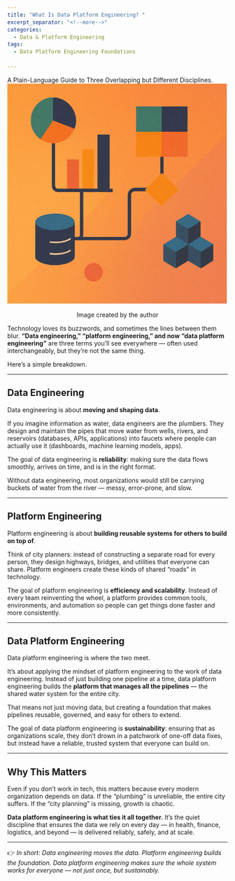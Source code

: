 ```yaml
---
title: "What Is Data Platform Engineering? "
excerpt_separator: "<!--more-->"
categories:
  - Data & Platform Engineering
tags:
  - Data Platform Engineering Foundations

---
```


<div class="notice--info">
    A Plain-Language Guide to Three Overlapping but Different Disciplines.
</div>

<img src="/assets/images/data_platform_engineering.png" alt="data platform engineering" class="center-image" />

<p align="center">Image created by the author</p>


Technology loves its buzzwords, and sometimes the lines between them blur. **“Data engineering,” “platform engineering,” and now “data platform engineering”** are three terms you’ll see everywhere — often used interchangeably, but they’re not the same thing.  

Here’s a simple breakdown.  

---

## Data Engineering  
Data engineering is about **moving and shaping data**.  

If you imagine information as water, data engineers are the plumbers. They design and maintain the pipes that move water from wells, rivers, and reservoirs (databases, APIs, applications) into faucets where people can actually use it (dashboards, machine learning models, apps).  

The goal of data engineering is **reliability**: making sure the data flows smoothly, arrives on time, and is in the right format.  

Without data engineering, most organizations would still be carrying buckets of water from the river — messy, error-prone, and slow.  

---

## Platform Engineering  
Platform engineering is about **building reusable systems for others to build on top of**.  

Think of city planners: instead of constructing a separate road for every person, they design highways, bridges, and utilities that everyone can share. Platform engineers create these kinds of shared “roads” in technology.  

The goal of platform engineering is **efficiency and scalability**. Instead of every team reinventing the wheel, a platform provides common tools, environments, and automation so people can get things done faster and more consistently.  

---

## Data Platform Engineering  
Data platform engineering is where the two meet.  

It’s about applying the mindset of platform engineering to the work of data engineering. Instead of just building one pipeline at a time, data platform engineering builds the **platform that manages all the pipelines** — the shared water system for the entire city.  

That means not just moving data, but creating a foundation that makes pipelines reusable, governed, and easy for others to extend.  

The goal of data platform engineering is **sustainability**: ensuring that as organizations scale, they don’t drown in a patchwork of one-off data fixes, but instead have a reliable, trusted system that everyone can build on.  

---

## Why This Matters  
Even if you don’t work in tech, this matters because every modern organization depends on data. If the “plumbing” is unreliable, the entire city suffers. If the “city planning” is missing, growth is chaotic.  

**Data platform engineering is what ties it all together.** It’s the quiet discipline that ensures the data we rely on every day — in health, finance, logistics, and beyond — is delivered reliably, safely, and at scale.  

---

👉 *In short: Data engineering moves the data. Platform engineering builds the foundation. Data platform engineering makes sure the whole system works for everyone — not just once, but sustainably.*  
